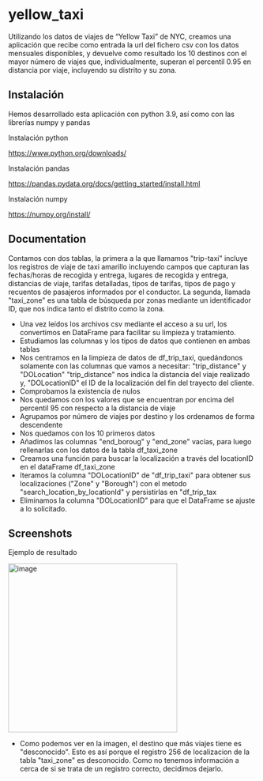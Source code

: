 
# yellow_taxi

Utilizando los datos de viajes de “Yellow Taxi” de NYC, creamos una aplicación que recibe como entrada la url del fichero csv con los datos mensuales disponibles, y devuelve como resultado los 10 destinos con el mayor número de viajes que, individualmente, superan el percentil 0.95 en distancia por viaje, incluyendo su distrito y su zona.


## Instalación
Hemos desarrollado esta aplicación con python 3.9, así como con las librerías numpy y pandas

Instalación python

  https://www.python.org/downloads/

Instalación pandas

  https://pandas.pydata.org/docs/getting_started/install.html

Instalación numpy

  https://numpy.org/install/

## Documentation

Contamos con dos tablas, la primera a la que llamamos "trip-taxi" incluye los registros de viaje de taxi amarillo incluyendo campos que capturan las fechas/horas de recogida y entrega, lugares de recogida y entrega, distancias de viaje, tarifas detalladas, tipos de tarifas, tipos de pago y recuentos de pasajeros informados por el conductor.
La segunda, llamada "taxi_zone" es una tabla de búsqueda por zonas mediante un identificador ID, que nos indica tanto el distrito como la zona.
- Una vez leídos los archivos csv mediante el acceso a su url, los convertimos en DataFrame para facilitar su limpieza y tratamiento. 
- Estudiamos las columnas y los tipos de datos que contienen en ambas tablas
- Nos centramos en la limpieza de datos de df_trip_taxi, quedándonos solamente con las columnas que vamos a necesitar: "trip_distance" y "DOLocation"
  "trip_distance" nos indica la distancia del viaje realizado y, "DOLocationID" el ID de la localización del fin del trayecto del cliente.
- Comprobamos la existencia de nulos
- Nos quedamos con los valores que se encuentran por encima del percentil 95 con respecto a la distancia de viaje
- Agrupamos por número de viajes por destino y los ordenamos de forma descendente
- Nos quedamos con los 10 primeros datos
- Añadimos las columnas "end_boroug" y "end_zone" vacías, para luego rellenarlas con los datos de la tabla df_taxi_zone
- Creamos una función para buscar la localización a través del locationID en el dataFrame df_taxi_zone
- Iteramos la columna "DOLocationID" de "df_trip_taxi" para obtener sus localizaciones ("Zone" y "Borough") con el metodo "search_location_by_locationId" y persistirlas en "df_trip_tax
- Eliminamos la columna "DOLocationID" para que el DataFrame se ajuste a lo solicitado.


## Screenshots

Ejemplo de resultado

<img width="342" alt="image" src="https://user-images.githubusercontent.com/93014385/149304525-b6408311-6051-48fe-ba23-efa81ff72700.png">

- Como podemos ver en la imagen, el destino que más viajes tiene es "desconocido". Esto es así porque el registro 256 de localizacion de la tabla "taxi_zone" es desconocido. Como no tenemos información a cerca de si se trata de un registro correcto, decidimos dejarlo. 

